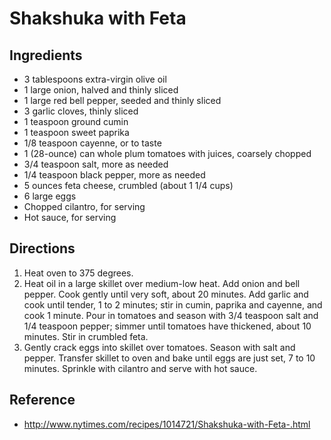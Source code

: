 # Shakshuka with Feta

## Ingredients

* 3 tablespoons extra-virgin olive oil
* 1 large onion, halved and thinly sliced
* 1 large red bell pepper, seeded and thinly sliced
* 3 garlic cloves, thinly sliced
* 1 teaspoon ground cumin
* 1 teaspoon sweet paprika
* 1/8 teaspoon cayenne, or to taste
* 1 (28-ounce) can whole plum tomatoes with juices, coarsely chopped
* 3/4 teaspoon salt, more as needed
* 1/4 teaspoon black pepper, more as needed
* 5 ounces feta cheese, crumbled (about 1 1/4 cups)
* 6 large eggs
* Chopped cilantro, for serving
* Hot sauce, for serving

## Directions

1. Heat oven to 375 degrees.
2. Heat oil in a large skillet over medium-low heat. Add onion and bell pepper. Cook gently until very soft, about 20 minutes. Add garlic and cook until tender, 1 to 2 minutes; stir in cumin, paprika and cayenne, and cook 1 minute. Pour in tomatoes and season with 3/4 teaspoon salt and 1/4 teaspoon pepper; simmer until tomatoes have thickened, about 10 minutes. Stir in crumbled feta.
3. Gently crack eggs into skillet over tomatoes. Season with salt and pepper. Transfer skillet to oven and bake until eggs are just set, 7 to 10 minutes. Sprinkle with cilantro and serve with hot sauce.

## Reference

* <http://www.nytimes.com/recipes/1014721/Shakshuka-with-Feta-.html>
